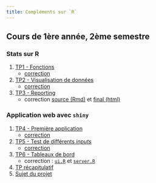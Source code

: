 ```yaml
---
title: Compléments sur `R`
---
```


## Cours de 1ère année, 2ème semestre

### Stats sur R

1. [TP1 - Fonctions](complements-r-tp1.html)
    - [correction](complements-r-tp1-correction.html)
1. [TP2 - Visualisation de données](complements-r-tp2.html)
    - [correction](complements-r-tp2-correction.html)
1. [TP3 - Reporting](complements-r-tp3.html)
    - correction [source (Rmd)](__specifique/complements-r-tp3-correction.Rmd) et [final (html)](__specifique/complements-r-tp3-correction.html)

### Application web avec `shiny`

1. [TP4 - Première application](complements-r-tp4.html)
    - [correction](complements-r-tp4-correction.html)
1. [TP5 - Test de différents *inputs*](complements-r-tp5.html)
    - [correction](complements-r-tp5-correction.html)
1. [TP6 - Tableaux de bord](complements-r-tp6.html)
    - correction : [`ui.R`](complements-r-tp6/ui.R) et [`server.R`](complements-r-tp6/server.R)
1. [TP récapitulatif](complements-r-recap.html)
1. [Sujet du projet](complements-r-projet.html)
